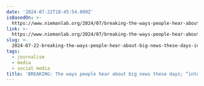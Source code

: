 ```yaml
---
date: '2024-07-22T18:45:54.000Z'
isBasedOn: >-
  https://www.niemanlab.org/2024/07/breaking-the-ways-people-hear-about-big-news-these-days-into-a-million-pieces-says-source/
link: >-
  https://www.niemanlab.org/2024/07/breaking-the-ways-people-hear-about-big-news-these-days-into-a-million-pieces-says-source/
slug: >-
  2024-07-22-breaking-the-ways-people-hear-about-big-news-these-days-into-a-million-p
tags:
  - journalism
  - media
  - social media
title: 'BREAKING: The ways people hear about big news these days; “into a million p'
---
```

 
